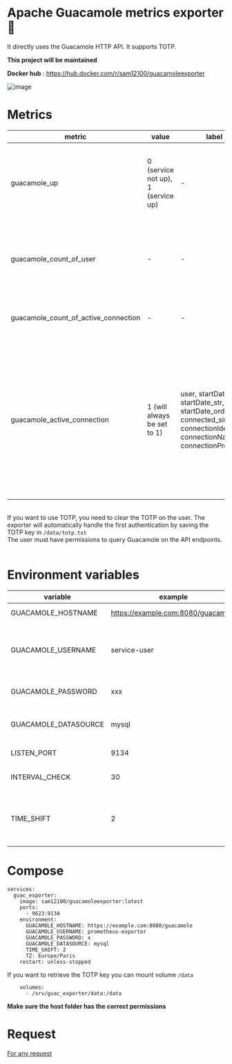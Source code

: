 # Apache Guacamole metrics exporter 🥑

It directly uses the Guacamole HTTP API. It supports TOTP.

**This project will be maintained**

**Docker hub** : https://hub.docker.com/r/sam12100/guacamoleexporter

![image](https://github.com/user-attachments/assets/8bd6385f-c28b-4b35-9258-4d4a636d7929)

# Metrics
| **metric** | **value** | **label** | **description**  |
| ----------- | ----------- | ----------- | ----------- |
| guacamole_up | 0 (service not up), 1 (service up) | - | Uses the "/api/patches" endpoint of the Guacamole API to test if the service is responding correctly. |
| guacamole_count_of_user | - | - | Number of Guacamole users (LDAP users do not appear until they have connected at least once). |
| guacamole_count_of_active_connection | - | - | Number of active connections (RDP, SSH, VNC, etc.).|
| guacamole_active_connection | 1 (will always be set to 1) | user, startDateUtc, startDate_str, startDate_order, connected_since, connectionIdentifier, connectionName, connectionProtocol | Active connection. Including the username, connection start date, number of minutes since the connection began, connection ID, connection name, and connection protocol (RDP, SSH, VNC, etc.). | 

<br /> If you want to use TOTP, you need to clear the TOTP on the user. The exporter will automatically handle the first authentication by saving the TOTP key in `/data/totp.txt` <br />
The user must have permissions to query Guacamole on the API endpoints. <br /> <br /> 

# Environment variables
| **variable** | **example** | **default** | **required** | **description** |
| ----------- | ----------- | ----------- | ----------- | ----------- |
| GUACAMOLE_HOSTNAME | https://example.com:8080/guacamole | - | yes | Guacamole Url |
| GUACAMOLE_USERNAME | service-user | - | yes | Guacamole user that the exporter will use to request API |
| GUACAMOLE_PASSWORD | xxx | - | yes | Guacamole user password |
| GUACAMOLE_DATASOURCE | mysql | mysql | no | Datesource of guacamole user |
| LISTEN_PORT | 9134 | 9134 | no | port listen by exporter |
| INTERVAL_CHECK | 30 | 30 | no | Interval to request API in second |
| TIME_SHIFT | 2 | 0 | no | Shifts the connection start time. Negative number possible. |

# Compose
```
services:
  guac_exporter:
    image: sam12100/guacamoleexporter:latest
    ports:
      - 9623:9134
    environment:
      GUACAMOLE_HOSTNAME: https://example.com:8080/guacamole
      GUACAMOLE_USERNAME: prometheus-exporter
      GUACAMOLE_PASSWORD: x
      GUACAMOLE_DATASOURCE: mysql
      TIME_SHIFT: 2
      TZ: Europe/Paris
    restart: unless-stopped
```

If you want to retrieve the TOTP key you can mount volume `/data`
```
    volumes:
      - /srv/guac_exporter/data:/data
```
**Make sure the host folder has the correct permissions**

# Request
[For any request](https://github.com/Sam-fr/Guacamole-Exporter/issues)
